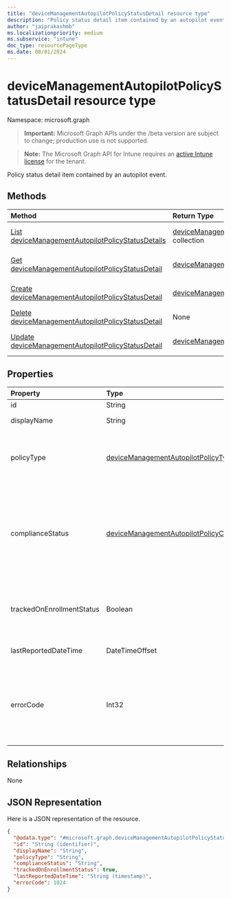 ```yaml
---
title: "deviceManagementAutopilotPolicyStatusDetail resource type"
description: "Policy status detail item contained by an autopilot event."
author: "jaiprakashmb"
ms.localizationpriority: medium
ms.subservice: "intune"
doc_type: resourcePageType
ms.date: 08/01/2024
---
```


# deviceManagementAutopilotPolicyStatusDetail resource type

Namespace: microsoft.graph
> **Important:** Microsoft Graph APIs under the /beta version are subject to change; production use is not supported.

> **Note:** The Microsoft Graph API for Intune requires an [active Intune license](https://go.microsoft.com/fwlink/?linkid=839381) for the tenant.


Policy status detail item contained by an autopilot event.

## Methods
|Method|Return Type|Description|
|:---|:---|:---|
|[List deviceManagementAutopilotPolicyStatusDetails](../api/intune-troubleshooting-devicemanagementautopilotpolicystatusdetail-list.md)|[deviceManagementAutopilotPolicyStatusDetail](../resources/intune-troubleshooting-devicemanagementautopilotpolicystatusdetail.md) collection|List properties and relationships of the [deviceManagementAutopilotPolicyStatusDetail](../resources/intune-troubleshooting-devicemanagementautopilotpolicystatusdetail.md) objects.|
|[Get deviceManagementAutopilotPolicyStatusDetail](../api/intune-troubleshooting-devicemanagementautopilotpolicystatusdetail-get.md)|[deviceManagementAutopilotPolicyStatusDetail](../resources/intune-troubleshooting-devicemanagementautopilotpolicystatusdetail.md)|Read properties and relationships of the [deviceManagementAutopilotPolicyStatusDetail](../resources/intune-troubleshooting-devicemanagementautopilotpolicystatusdetail.md) object.|
|[Create deviceManagementAutopilotPolicyStatusDetail](../api/intune-troubleshooting-devicemanagementautopilotpolicystatusdetail-create.md)|[deviceManagementAutopilotPolicyStatusDetail](../resources/intune-troubleshooting-devicemanagementautopilotpolicystatusdetail.md)|Create a new [deviceManagementAutopilotPolicyStatusDetail](../resources/intune-troubleshooting-devicemanagementautopilotpolicystatusdetail.md) object.|
|[Delete deviceManagementAutopilotPolicyStatusDetail](../api/intune-troubleshooting-devicemanagementautopilotpolicystatusdetail-delete.md)|None|Deletes a [deviceManagementAutopilotPolicyStatusDetail](../resources/intune-troubleshooting-devicemanagementautopilotpolicystatusdetail.md).|
|[Update deviceManagementAutopilotPolicyStatusDetail](../api/intune-troubleshooting-devicemanagementautopilotpolicystatusdetail-update.md)|[deviceManagementAutopilotPolicyStatusDetail](../resources/intune-troubleshooting-devicemanagementautopilotpolicystatusdetail.md)|Update the properties of a [deviceManagementAutopilotPolicyStatusDetail](../resources/intune-troubleshooting-devicemanagementautopilotpolicystatusdetail.md) object.|

## Properties
|Property|Type|Description|
|:---|:---|:---|
|id|String|UUID for the object|
|displayName|String|The friendly name of the policy.|
|policyType|[deviceManagementAutopilotPolicyType](../resources/intune-troubleshooting-devicemanagementautopilotpolicytype.md)|The type of policy. Possible values are: `unknown`, `application`, `appModel`, `configurationPolicy`.|
|complianceStatus|[deviceManagementAutopilotPolicyComplianceStatus](../resources/intune-troubleshooting-devicemanagementautopilotpolicycompliancestatus.md)|The policy compliance or enforcement status. Enforcement status takes precedence if it exists. Possible values are: `unknown`, `compliant`, `installed`, `notCompliant`, `notInstalled`, `error`.|
|trackedOnEnrollmentStatus|Boolean|Indicates if this policy was tracked as part of the autopilot bootstrap enrollment sync session|
|lastReportedDateTime|DateTimeOffset|Timestamp of the reported policy status|
|errorCode|Int32|The errorode associated with the compliance or enforcement status of the policy. Error code for enforcement status takes precedence if it exists.|

## Relationships
None

## JSON Representation
Here is a JSON representation of the resource.
<!-- {
  "blockType": "resource",
  "keyProperty": "id",
  "@odata.type": "microsoft.graph.deviceManagementAutopilotPolicyStatusDetail"
}
-->
``` json
{
  "@odata.type": "#microsoft.graph.deviceManagementAutopilotPolicyStatusDetail",
  "id": "String (identifier)",
  "displayName": "String",
  "policyType": "String",
  "complianceStatus": "String",
  "trackedOnEnrollmentStatus": true,
  "lastReportedDateTime": "String (timestamp)",
  "errorCode": 1024
}
```
